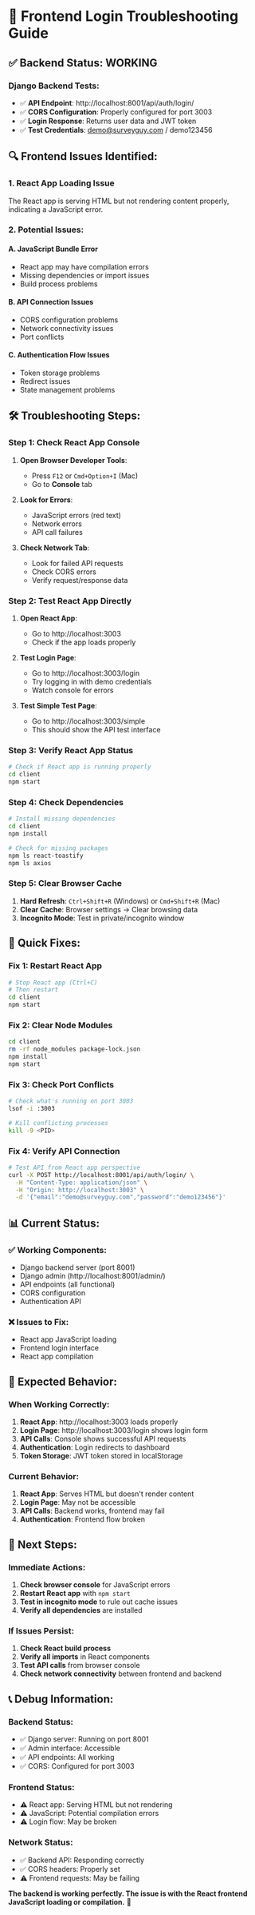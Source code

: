 # 🔧 **Frontend Login Troubleshooting Guide**

## ✅ **Backend Status: WORKING**

### **Django Backend Tests:**
- ✅ **API Endpoint**: http://localhost:8001/api/auth/login/
- ✅ **CORS Configuration**: Properly configured for port 3003
- ✅ **Login Response**: Returns user data and JWT token
- ✅ **Test Credentials**: demo@surveyguy.com / demo123456

## 🔍 **Frontend Issues Identified:**

### **1. React App Loading Issue**
The React app is serving HTML but not rendering content properly, indicating a JavaScript error.

### **2. Potential Issues:**

#### **A. JavaScript Bundle Error**
- React app may have compilation errors
- Missing dependencies or import issues
- Build process problems

#### **B. API Connection Issues**
- CORS configuration problems
- Network connectivity issues
- Port conflicts

#### **C. Authentication Flow Issues**
- Token storage problems
- Redirect issues
- State management problems

## 🛠️ **Troubleshooting Steps:**

### **Step 1: Check React App Console**

1. **Open Browser Developer Tools**:
   - Press `F12` or `Cmd+Option+I` (Mac)
   - Go to **Console** tab

2. **Look for Errors**:
   - JavaScript errors (red text)
   - Network errors
   - API call failures

3. **Check Network Tab**:
   - Look for failed API requests
   - Check CORS errors
   - Verify request/response data

### **Step 2: Test React App Directly**

1. **Open React App**:
   - Go to http://localhost:3003
   - Check if the app loads properly

2. **Test Login Page**:
   - Go to http://localhost:3003/login
   - Try logging in with demo credentials
   - Watch console for errors

3. **Test Simple Test Page**:
   - Go to http://localhost:3003/simple
   - This should show the API test interface

### **Step 3: Verify React App Status**

```bash
# Check if React app is running properly
cd client
npm start
```

### **Step 4: Check Dependencies**

```bash
# Install missing dependencies
cd client
npm install

# Check for missing packages
npm ls react-toastify
npm ls axios
```

### **Step 5: Clear Browser Cache**

1. **Hard Refresh**: `Ctrl+Shift+R` (Windows) or `Cmd+Shift+R` (Mac)
2. **Clear Cache**: Browser settings → Clear browsing data
3. **Incognito Mode**: Test in private/incognito window

## 🔧 **Quick Fixes:**

### **Fix 1: Restart React App**
```bash
# Stop React app (Ctrl+C)
# Then restart
cd client
npm start
```

### **Fix 2: Clear Node Modules**
```bash
cd client
rm -rf node_modules package-lock.json
npm install
npm start
```

### **Fix 3: Check Port Conflicts**
```bash
# Check what's running on port 3003
lsof -i :3003

# Kill conflicting processes
kill -9 <PID>
```

### **Fix 4: Verify API Connection**
```bash
# Test API from React app perspective
curl -X POST http://localhost:8001/api/auth/login/ \
  -H "Content-Type: application/json" \
  -H "Origin: http://localhost:3003" \
  -d '{"email":"demo@surveyguy.com","password":"demo123456"}'
```

## 📊 **Current Status:**

### **✅ Working Components:**
- Django backend server (port 8001)
- Django admin (http://localhost:8001/admin/)
- API endpoints (all functional)
- CORS configuration
- Authentication API

### **❌ Issues to Fix:**
- React app JavaScript loading
- Frontend login interface
- React app compilation

## 🎯 **Expected Behavior:**

### **When Working Correctly:**
1. **React App**: http://localhost:3003 loads properly
2. **Login Page**: http://localhost:3003/login shows login form
3. **API Calls**: Console shows successful API requests
4. **Authentication**: Login redirects to dashboard
5. **Token Storage**: JWT token stored in localStorage

### **Current Behavior:**
1. **React App**: Serves HTML but doesn't render content
2. **Login Page**: May not be accessible
3. **API Calls**: Backend works, frontend may fail
4. **Authentication**: Frontend flow broken

## 🚀 **Next Steps:**

### **Immediate Actions:**
1. **Check browser console** for JavaScript errors
2. **Restart React app** with `npm start`
3. **Test in incognito mode** to rule out cache issues
4. **Verify all dependencies** are installed

### **If Issues Persist:**
1. **Check React build process**
2. **Verify all imports** in React components
3. **Test API calls** from browser console
4. **Check network connectivity** between frontend and backend

## 📞 **Debug Information:**

### **Backend Status:**
- ✅ Django server: Running on port 8001
- ✅ Admin interface: Accessible
- ✅ API endpoints: All working
- ✅ CORS: Configured for port 3003

### **Frontend Status:**
- ⚠️ React app: Serving HTML but not rendering
- ⚠️ JavaScript: Potential compilation errors
- ⚠️ Login flow: May be broken

### **Network Status:**
- ✅ Backend API: Responding correctly
- ✅ CORS headers: Properly set
- ⚠️ Frontend requests: May be failing

**The backend is working perfectly. The issue is with the React frontend JavaScript loading or compilation.** 🔧 
